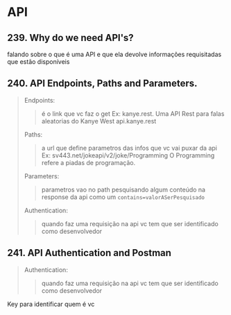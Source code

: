 # API

## 239. Why do we need API's?

falando sobre o que é uma API e que ela devolve informações requisitadas que estão disponíveis

## 240. API Endpoints, Paths and Parameters.

> Endpoints:
>
> > é o link que vc faz o get
> > Ex: kanye.rest. Uma API Rest para falas aleatorias do Kanye West
> > api.kanye.rest
>
> Paths:
>
> > a url que define parametros das infos que vc vai puxar da api
> > Ex: sv443.net/jokeapi/v2/joke/Programming
> > O Programming refere a piadas de programação.
>
> Parameters:
>
> > parametros vao no path pesquisando algum conteúdo na response da api
> > como um `contains=valorASerPesquisado`
>
> Authentication:
>
> > quando faz uma requisição na api vc tem que ser identificado como desenvolvedor
>
> 



## 241. API Authentication and Postman

> Authentication:
>
> >  quando faz uma requisição na api vc tem que ser identificado como desenvolvedor

Key para identificar quem é vc